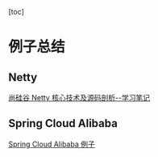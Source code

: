 [toc]

# 例子总结

## Netty

[尚硅谷 Netty 核心技术及源码剖析--学习笔记]( https://github.com/HomanLiang/study-demo/blob/main/netty-demo/document/index.md )



## Spring Cloud Alibaba

[Spring Cloud Alibaba 例子](https://github.com/HomanLiang/study-demo/blob/main/spring-cloud-alibaba-demo/index.md )

